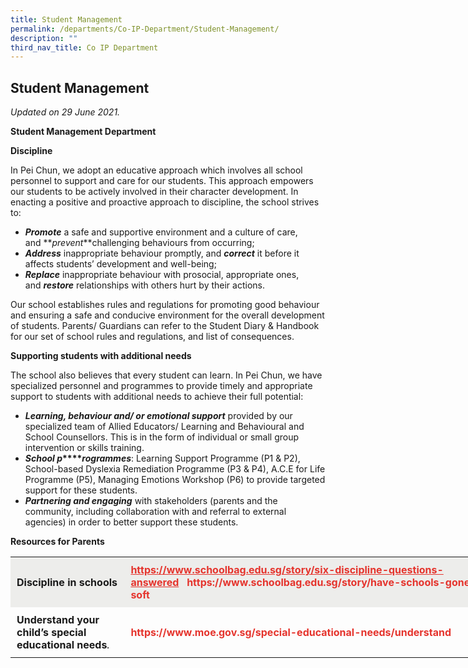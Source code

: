 ```yaml
---
title: Student Management
permalink: /departments/Co-IP-Department/Student-Management/
description: ""
third_nav_title: Co IP Department
---
```

Student Management
------------------

_Updated on 29 June 2021._

**Student Management Department**

**Discipline**

In Pei Chun, we adopt an educative approach which involves all school personnel to support and care for our students. This approach empowers our students to be actively involved in their character development. In enacting a positive and proactive approach to discipline, the school strives to:

*   **_Promote_** a safe and supportive environment and a culture of care, and **_prevent_**challenging behaviours from occurring;
*   **_Address_** inappropriate behaviour promptly, and **_correct_** it before it affects students’ development and well-being;
*   **_Replace_** inappropriate behaviour with prosocial, appropriate ones, and **_restore_** relationships with others hurt by their actions.   

Our school establishes rules and regulations for promoting good behaviour and ensuring a safe and conducive environment for the overall development of students. Parents/ Guardians can refer to the Student Diary & Handbook for our set of school rules and regulations, and list of consequences.

**Supporting students with additional needs**

The school also believes that every student can learn. In Pei Chun, we have specialized personnel and programmes to provide timely and appropriate support to students with additional needs to achieve their full potential:   

*   **_Learning, behaviour and/ or emotional support_** provided by our specialized team of Allied Educators/ Learning and Behavioural and School Counsellors. This is in the form of individual or small group intervention or skills training.
*   **_School p_****_rogrammes_**: Learning Support Programme (P1 & P2), School-based Dyslexia Remediation Programme (P3 & P4), A.C.E for Life Programme (P5), Managing Emotions Workshop (P6) to provide targeted support for these students.
*   **_Partnering and engaging_** with stakeholders (parents and the community, including collaboration with and referral to external agencies) in order to better support these students. 

**Resources for Parents**

<table style="box-sizing: inherit; border-collapse: collapse; border-spacing: 0px; width: 785px;"><tbody style="box-sizing: inherit;"><tr style="box-sizing: inherit; background-color: rgb(237, 237, 235);"><td style="box-sizing: inherit; padding: 10px;"><strong style="box-sizing: inherit; font-weight: bold;">Discipline in schools</strong></td><td style="box-sizing: inherit; padding: 10px;"><a href="https://www.schoolbag.edu.sg/story/six-discipline-questions-answered" style="box-sizing: inherit; background-color: transparent; text-decoration: underline; backface-visibility: hidden; transition-property: all; transition-duration: 0.25s; transition-timing-function: ease-in-out; outline: 0px; color: rgb(229, 52, 45);"><strong style="box-sizing: inherit; font-weight: bold;">https://www.schoolbag.edu.sg/story/six-discipline-questions-answered</strong></a><strong style="box-sizing: inherit; font-weight: bold;"></strong><span>&nbsp;</span><strong style="box-sizing: inherit; font-weight: bold;">&nbsp;</strong><span>&nbsp;</span><a href="https://www.schoolbag.edu.sg/story/have-schools-gone-soft" style="box-sizing: inherit; background-color: transparent; text-decoration: none; backface-visibility: hidden; transition-property: all; transition-duration: 0.25s; transition-timing-function: ease-in-out; color: rgb(229, 52, 45);"><strong style="box-sizing: inherit; font-weight: bold;">https://www.schoolbag.edu.sg/story/have-schools-gone-soft</strong></a><strong style="box-sizing: inherit; font-weight: bold;"></strong><span>&nbsp;</span><strong style="box-sizing: inherit; font-weight: bold;">&nbsp;</strong></td></tr><tr style="box-sizing: inherit;"><td style="box-sizing: inherit; padding: 10px;"><strong style="box-sizing: inherit; font-weight: bold;">Understand your child’s special educational needs</strong><em style="box-sizing: inherit;">.</em><strong style="box-sizing: inherit; font-weight: bold;"></strong></td><td style="box-sizing: inherit; padding: 10px;"><a href="https://www.moe.gov.sg/special-educational-needs/understand" style="box-sizing: inherit; background-color: transparent; text-decoration: none; backface-visibility: hidden; transition-property: all; transition-duration: 0.25s; transition-timing-function: ease-in-out; color: rgb(229, 52, 45);"><strong style="box-sizing: inherit; font-weight: bold;">https://www.moe.gov.sg/special-educational-needs/understand</strong></a><strong style="box-sizing: inherit; font-weight: bold;"></strong><span>&nbsp;</span><strong style="box-sizing: inherit; font-weight: bold;">&nbsp;</strong></td></tr></tbody></table>
